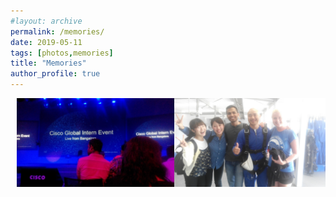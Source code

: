 ```yaml
---
#layout: archive
permalink: /memories/
date: 2019-05-11
tags: [photos,memories]
title: "Memories"
author_profile: true
---
```

<!-- 
<div>
	<p> INTERNSHIP @CISCO SYSTEM</p>
	<img src="/images/memories/cisco.jpg" width="42" height="42">
	<img src="/images/memories/party.jpg" width="42" height="42">
</div>

<div> 
	<p> University of Auckland</p>
	<img src="/images/memories/skydive.jpg" width="42" height="42" display='block'>
</div>
 -->

<div id="banner" style="overflow: hidden; display: flex; justify-content:space-around;">
        <div class="" style="display: inline-block;">
            <img src="/images/memories/cisco.jpg" hspace=10 style="width:100%;">
        </div>
        <div class="" style="display: inline-block;">
            <img src="/images/memories/skydive.jpg" hspace=10 alt="skydive" style="width:100%">
        </div>
</div>